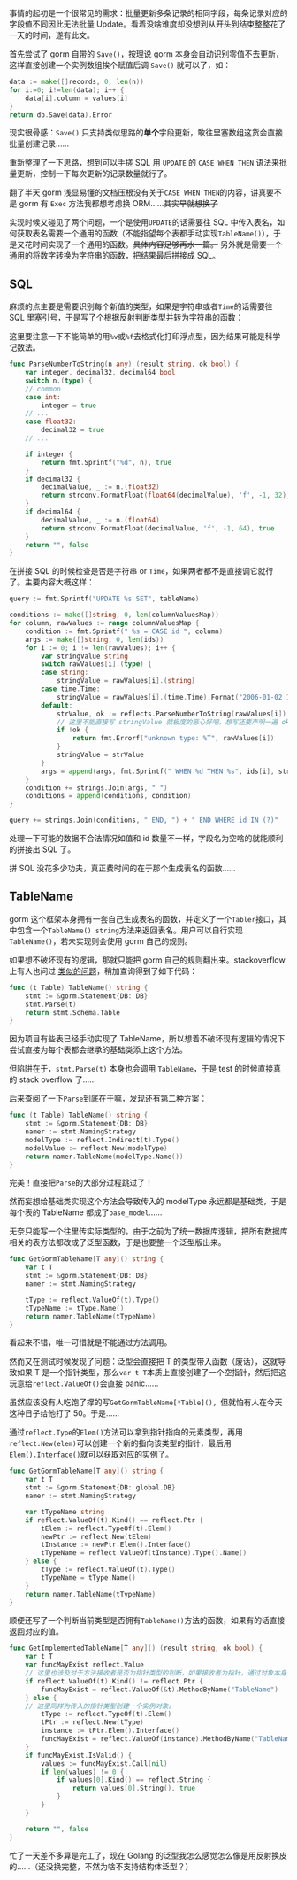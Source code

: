 事情的起初是一个很常见的需求：批量更新多条记录的相同字段，每条记录对应的字段值不同因此无法批量 Update。看着没啥难度却没想到从开头到结束整整花了一天的时间，遂有此文。

首先尝试了 gorm 自带的 `Save()`，按理说 gorm 本身会自动识别零值不去更新，这样直接创建一个实例数组挨个赋值后调 `Save()` 就可以了，如：

```go
data := make([]records, 0, len(n))
for i:=0; i!=len(data); i++ {
    data[i].column = values[i]
}
return db.Save(data).Error
```

现实很骨感：`Save()` 只支持类似思路的**单个**字段更新，敢往里塞数组这货会直接批量创建记录……

重新整理了一下思路，想到可以手搓 SQL 用 `UPDATE` 的 `CASE WHEN THEN` 语法来批量更新，控制一下每次更新的记录数量就行了。

翻了半天 gorm 浅显易懂的文档压根没有关于`CASE WHEN THEN`的内容，讲真要不是 gorm 有 `Exec` 方法我都想考虑换 ORM……~~其实早就想换了~~

实现时候又碰见了两个问题，一个是使用`UPDATE`的话需要往 SQL 中传入表名，如何获取表名需要一个通用的函数（不能指望每个表都手动实现`TableName()`），于是又花时间实现了一个通用的函数。~~具体内容足够再水一篇。~~ 另外就是需要一个通用的将数字转换为字符串的函数，把结果最后拼接成 SQL。

## SQL

麻烦的点主要是需要识别每个新值的类型，如果是字符串或者`Time`的话需要往 SQL 里塞引号，于是写了个根据反射判断类型并转为字符串的函数：

这里要注意一下不能简单的用`%v`或`%f`去格式化打印浮点型，因为结果可能是科学记数法。

```go
func ParseNumberToString(n any) (result string, ok bool) {
    var integer, decimal32, decimal64 bool
    switch n.(type) {
    // common
    case int:
        integer = true
    // ...
    case float32:
        decimal32 = true
    // ...

    if integer {
        return fmt.Sprintf("%d", n), true
    }
    if decimal32 {
        decimalValue, _ := n.(float32)
        return strconv.FormatFloat(float64(decimalValue), 'f', -1, 32), true
    }
    if decimal64 {
        decimalValue, _ := n.(float64)
        return strconv.FormatFloat(decimalValue, 'f', -1, 64), true
    }
    return "", false
}
```

在拼接 SQL 的时候检查是否是字符串 or `Time`，如果两者都不是直接调它就行了。主要内容大概这样：

```go
query := fmt.Sprintf("UPDATE %s SET", tableName)

conditions := make([]string, 0, len(columnValuesMap))
for column, rawValues := range columnValuesMap {
    condition := fmt.Sprintf(" %s = CASE id ", column)
    args := make([]string, 0, len(ids))
    for i := 0; i != len(rawValues); i++ {
        var stringValue string
        switch rawValues[i].(type) {
        case string:
            stringValue = rawValues[i].(string)
        case time.Time:
            stringValue = rawValues[i].(time.Time).Format("2006-01-02 15:04:05")
        default:
            strValue, ok := reflects.ParseNumberToString(rawValues[i])
            // 这里不能直接写 stringValue 就极度的恶心好吧，想写还要声明一遍 ok 再把：=改成=！
            if !ok {
                return fmt.Errorf("unknown type: %T", rawValues[i])
            }
            stringValue = strValue
        }
        args = append(args, fmt.Sprintf(" WHEN %d THEN %s", ids[i], stringValue))
    }
    condition += strings.Join(args, " ")
    conditions = append(conditions, condition)
}

query += strings.Join(conditions, " END, ") + " END WHERE id IN (?)"
```

处理一下可能的数据不合法情况如值和 id 数量不一样，字段名为空啥的就能顺利的拼接出 SQL 了。

拼 SQL 没花多少功夫，真正费时间的在于那个生成表名的函数……

## TableName

gorm 这个框架本身拥有一套自己生成表名的函数，并定义了一个`Tabler`接口，其中包含一个`TableName() string`方法来返回表名。用户可以自行实现`TableName()`，若未实现则会使用 gorm 自己的规则。

如果想不破坏现有的逻辑，那就只能把 gorm 自己的规则翻出来。stackoverflow 上有人也问过 [类似的问题](https://stackoverflow.com/questions/51999441/how-to-get-a-table-name-from-a-model-in-gorm)，稍加查询得到了如下代码：

```go
func (t Table) TableName() string {
    stmt := &gorm.Statement{DB: DB}
    stmt.Parse(t)
    return stmt.Schema.Table
}
```

因为项目有些表已经手动实现了 TableName，所以想着不破坏现有逻辑的情况下尝试直接为每个表都会继承的基础类添上这个方法。

但陷阱在于，`stmt.Parse(t)` 本身也会调用 `TableName`，于是 test 的时候直接真的 stack overflow 了……

后来查阅了一下`Parse`到底在干嘛，发现还有第二种方案：

```go
func (t Table) TableName() string {
    stmt := &gorm.Statement{DB: DB}
    namer := stmt.NamingStrategy
    modelType := reflect.Indirect(t).Type()
    modelValue := reflect.New(modelType)
    return namer.TableName(modelType.Name())
}
```

完美！直接把`Parse`的大部分过程跳过了！

然而妄想给基础类实现这个方法会导致传入的 modelType 永远都是基础类，于是每个表的 TableName 都成了`base_model`……

无奈只能写一个往里传实际类型的。由于之前为了统一数据库逻辑，把所有数据库相关的表方法都改成了泛型函数，于是也要整一个泛型版出来。

```go
func GetGormTableName[T any]() string {
    var t T
    stmt := &gorm.Statement{DB: DB}
    namer := stmt.NamingStrategy

    tType := reflect.ValueOf(t).Type()
    tTypeName := tType.Name()
    return namer.TableName(tTypeName)
}
```

看起来不错，唯一可惜就是不能通过方法调用。

然而又在测试时候发现了问题：泛型会直接把 T 的类型带入函数（废话），这就导致如果 T 是一个指针类型，那么`var t T`本质上直接创建了一个空指针，然后把这玩意给`reflect.ValueOf()`会直接 panic……

虽然应该没有人吃饱了撑的写`GetGormTableName[*Table]()`，但就怕有人在今天这种日子给他打了 50。于是……

通过`reflect.Type`的`Elem()`方法可以拿到指针指向的元素类型，再用`reflect.New(elem)`可以创建一个新的指向该类型的指针，最后用`Elem().Interface()`就可以获取对应的实例了。

```go
func GetGormTableName[T any]() string {
    var t T
    stmt := &gorm.Statement{DB: global.DB}
    namer := stmt.NamingStrategy

    var tTypeName string
    if reflect.ValueOf(t).Kind() == reflect.Ptr {
        tElem := reflect.TypeOf(t).Elem()
        newPtr := reflect.New(tElem)
        tInstance := newPtr.Elem().Interface()
        tTypeName = reflect.ValueOf(tInstance).Type().Name()
    } else {
        tType := reflect.ValueOf(t).Type()
        tTypeName = tType.Name()
    }
    return namer.TableName(tTypeName)
}
```

顺便还写了一个判断当前类型是否拥有`TableName()`方法的函数，如果有的话直接返回对应的值。

```go
func GetImplementedTableName[T any]() (result string, ok bool) {
    var t T
    var funcMayExist reflect.Value
    // 这里也涉及对于方法接收者是否为指针类型的判断，如果接收者为指针，通过对象本身调用方法也会报错，那么直接把传入的对象取地址。
    if reflect.ValueOf(t).Kind() != reflect.Ptr {
        funcMayExist = reflect.ValueOf(&t).MethodByName("TableName")
    } else {
    // 这里同样为传入的指针类型创建一个实例对象。
        tType := reflect.TypeOf(t).Elem()
        tPtr := reflect.New(tType)
        instance := tPtr.Elem().Interface()
        funcMayExist = reflect.ValueOf(instance).MethodByName("TableName")
    }
    if funcMayExist.IsValid() {
        values := funcMayExist.Call(nil)
        if len(values) != 0 {
            if values[0].Kind() == reflect.String {
                return values[0].String(), true
            }
        }
    }

    return "", false
}
```

忙了一天差不多算是完工了，现在 Golang 的泛型我怎么感觉怎么像是用反射换皮的……（还没换完整，不然为啥不支持结构体泛型？）
